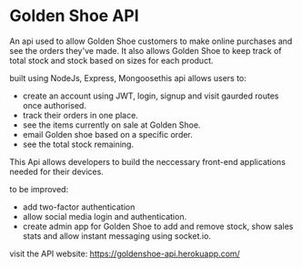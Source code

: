 # Golden Shoe API

An api used to allow Golden Shoe customers to make online purchases and see the orders they've made. It also allows Golden Shoe to keep track of total stock and stock based on sizes for each product.

built using NodeJs, Express, Mongoosethis api allows users to:

- create an account using JWT, login, signup and visit gaurded routes once authorised.
- track their orders in one place.
- see the items currently on sale at Golden Shoe.
- email Golden shoe based on a specific order.
- see the total stock remaining.

This Api allows developers to build the neccessary front-end applications needed for their devices.

to be improved:

- add two-factor authentication
- allow social media login and authentication.
- create admin app for Golden Shoe to add and remove stock, show sales stats and allow instant messaging using socket.io.

visit the API website:
https://goldenshoe-api.herokuapp.com/
